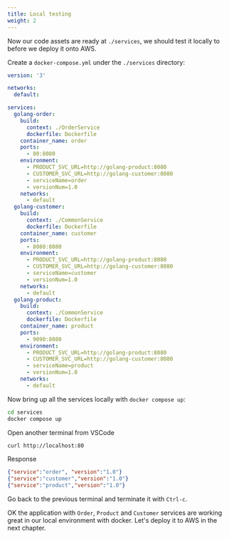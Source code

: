 ```yaml
---
title: Local testing
weight: 2
---
```


Now our code assets are ready at `./services`, we should test it locally to before we deploy it onto AWS.

Create a `docker-compose.yml` under the `./services` directory:

```yaml
version: '3'

networks:
  default:

services:
  golang-order:
    build:
      context: ./OrderService
      dockerfile: Dockerfile
    container_name: order
    ports:
      - 80:8080
    environment: 
      - PRODUCT_SVC_URL=http://golang-product:8080
      - CUSTOMER_SVC_URL=http://golang-customer:8080
      - serviceName=order
      - versionNum=1.0
    networks:
      - default
  golang-customer:
    build:
      context: ./CommonService
      dockerfile: Dockerfile
    container_name: customer
    ports:
      - 8080:8080
    environment: 
      - PRODUCT_SVC_URL=http://golang-product:8080
      - CUSTOMER_SVC_URL=http://golang-customer:8080
      - serviceName=customer
      - versionNum=1.0
    networks:
      - default
  golang-product:
    build:
      context: ./CommonService
      dockerfile: Dockerfile
    container_name: product
    ports:
      - 9090:8080
    environment: 
      - PRODUCT_SVC_URL=http://golang-product:8080
      - CUSTOMER_SVC_URL=http://golang-customer:8080
      - serviceName=product
      - versionNum=1.0
    networks:
      - default

  ```

Now bring up all the services locally with `docker compose up`:

```sh
cd services
docker compose up
```

Open another terminal from VSCode

```sh
curl http://localhost:80
```

Response

```json
{"service":"order", "version":"1.0"}
{"service":"customer","version":"1.0"}
{"service":"product","version":"1.0"}
```

Go back to the previous terminal and terminate it with `Ctrl-c`.

OK the application with `Order`, `Product` and `Customer` services are working great in our local environment with docker. Let's deploy it to AWS in the next chapter.
